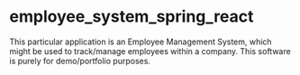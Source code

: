 # employee_system_spring_react

This particular application is an Employee Management System, which might be used to track/manage employees within a company. This software is purely for demo/portfolio purposes.
